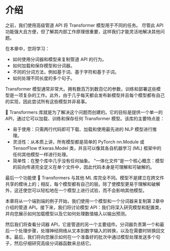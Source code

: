 # 介绍

之前，我们使用高级管道 API 将 Transformer 模型用于不同的任务。 尽管此 API 功能强大且方便，但了解其内部工作原理很重要，这样我们才能灵活地解决其他问题。 

在本章中，您将学习：

- 如何使用分词器和模型来复制管道 API 的行为。
- 如何加载和保存模型和分词器。
- 不同的分词方法，例如基于词、基于字符和基于子词。
- 如何处理不同长度的多个句子。

Transformer 模型通常非常大。拥有数百万到数百亿的参数，训练和部署这些模型是一项复杂的工作。此外，由于几乎每天都会发布新模型并且每个模型都有自己的实现，因此尝试所有这些模型并非易事。

🤗 Transformers 库就是为了解决这个问题而创建的。它的目标是提供一个单一的 API，通过它可以加载、训练和保存任何 Transformer 模型。该库的主要特点是：

- 易于使用：只需两行代码即可下载、加载和使用最先进的 NLP 模型进行推理。
- 灵活性：从本质上讲，所有模型都是简单的 PyTorch nn.Module 或 TensorFlow tf.keras.Model 类，并且可以像其各自机器学习 (ML) 框架中的任何其他模型一样进行处理。
- 简单性：在整个库中几乎没有任何抽象。 “一体化文件”是一个核心概念：模型的前向传递完全定义在单个文件中，因此代码本身是可理解和可破解的。

最后一个功能使 🤗 Transformers 与其他 ML 库完全不同。模型不是建立在跨文件共享的模块上的；相反，每个模型都有自己的层。除了使模型更易于理解和破解外，这还使您可以轻松地在一个模型上进行试验，而不会影响其他模型。

本章将从一个端到端的例子开始，我们使用一个模型和一个分词器来复制第 2章中介绍的管道 API。接下来，我们将讨论模型 API：我们将深入研究模型和配置类，并向您展示如何加载模型以及它如何处理数值输入以输出预测。

然后我们将查看分词器 API，它是管道的另一个主要组件。分词器负责第一个和最后一个处理步骤，处理神经网络从文本到数字输入的转换，以及在需要时转换回文本。最后，我们将向您展示如何在一个准备好的批次中通过模型处理发送多个句子，然后仔细研究高级分词器函数来总结它。